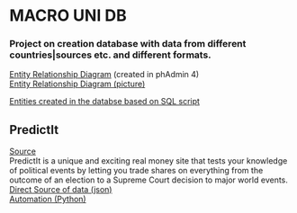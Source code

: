 # MACRO UNI DB
### Project on creation database with data from different countries|sources etc. and different formats.  

[Entity Relationship Diagram](https://github.com/alinavit/macro_uni/blob/main/01.%20ERD%20Pg%20Admin%204%20database%20m_uni.pgerd)
(created in phAdmin 4)  
[Entity Relationship Diagram (picture)](https://github.com/alinavit/macro_uni/blob/main/02.%20ERD%20Pg%20Admin%204%20database%20m_uni%20PICTURE.png)  

[Entities created in the databse based on SQL script](https://github.com/alinavit/macro_uni/blob/main/03.%20database_entities%20(EMPTY%20TABLES).sql)  

## PredictIt
[Source](https://www.predictit.org/)  
PredictIt is a unique and exciting real money site that tests your knowledge of political events by letting you trade shares on everything from the outcome of an election to a Supreme Court decision to major world events.  
[Direct Source of data (json)](https://www.predictit.org/api/marketdata/all/)  
[Automation (Python)](https://github.com/alinavit/macro_uni/blob/main/auto_predictit_markets_git.py)  
